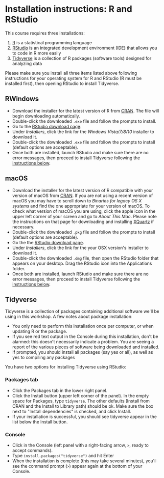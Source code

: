 # Installation instructions: R and RStudio

This course requires three installations:

1. [R](https://cran.r-project.org) is a statistical programming language
2. [RStudio](https://rstudio.com) is an integrated development environment (IDE) 
that allows you to code in R more easily
3. [Tidyverse](http://tidyverse.org) is a collection of R packages (software tools) designed for analyzing data

Please make sure you install all three items listed above
following instructions for your operating system for R and RStudio
(R must be installed first),
then opening RStudio to install Tidyverse.

## RWindows

* Download the installer for the latest version of R from [CRAN](http://cran.r-project.org/bin/windows/base/release.htm).
  The file will begin downloading automatically.
* Double-click the downloaded `.exe` file and follow the prompts to install.
* Go to the [RStudio download page](https://www.rstudio.com/products/rstudio/download/#download).
* Under _Installers_, click the link for the _Windows Vista/7/8/10_ installer to download it.
* Double-click the downloaded `.exe` file and follow the prompts to install (default options are acceptable).
* Once both are installed, launch RStudio and make sure there are no error messages,
then proceed to install Tidyverse following the [instructions below](#tidyverse).

## macOS

* Download the installer for the latest version of R compatible with your version of macOS from [CRAN](https://cran.r-project.org/bin/macosx/).
  If you are not using a recent version of macOS you may have to scroll down to _Binaries for legacy OS X systems_ and find the one appropriate for your version of macOS.
  To check what version of macOS you are using, click the apple icon in the upper left corner of your screen and go to _About This Mac_.
  Please note the instructions on that page for downloading and installing [XQuartz](https://www.xquartz.org/) if necessary.
* Double-click the downloaded `.pkg` file and follow the prompts to install (default options are acceptable).
* Go the the [RStudio download page](https://www.rstudio.com/products/rstudio/download/#download).
* Under _Installers_, click the link for the your OSX version's installer to download it.
* Double-click the downloaded `.dmg` file, then open the RStudio folder that appears on your desktop. Drag the RStudio icon into the Applications folder.
* Once both are installed, launch RStudio and make sure there are no error messages,
then proceed to install Tidyverse following the [instructions below](#tidyverse).

## Tidyverse

Tidyverse is a collection of packages containing additional software we'll be using in this workshop.
A few notes about package installation:

- You only need to perform this installation once per computer,
or when updating R or the package. 
- If you see red text output in the Console during this installation,
don't be alarmed: 
this doesn't necessarily indicate a problem.
You are seeing a report of the various pieces of software being downloaded and installed.
- If prompted, you should install all packages (say yes or all), 
as well as yes to compiling any packages

You have two options for installing Tidyverse using RStudio:

### Packages tab

- Click the Packages tab in the lower right panel. 
- Click the Install button (upper left corner of the panel). In the empty space for Packages, type `tidyverse`. The other defaults (Install from CRAN and the Install to Library path) should be ok. Make sure the box next to "Install dependencies" is checked, and click Install.
- If your installation is successful, you should see tidyverse appear in the list below the Install button.

### Console

- Click in the Console (left panel with a right-facing arrow, `>`, ready to accept commands).
- Type `install.packages("tidyverse")` and hit Enter
- When the installation is complete (this may take several minutes),
you'll see the command prompt (`>`) appear again at the bottom of your Console.

